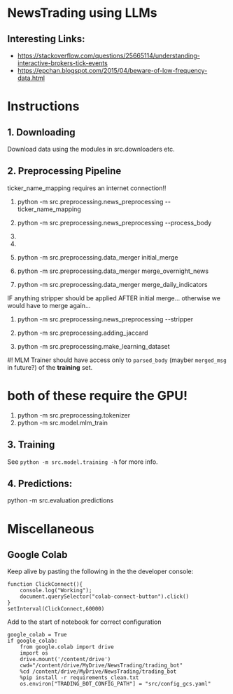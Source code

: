 # NewsTrading using LLMs

## Interesting Links:
- https://stackoverflow.com/questions/25665114/understanding-interactive-brokers-tick-events
- https://epchan.blogspot.com/2015/04/beware-of-low-frequency-data.html

# Instructions 
## 1. Downloading
Download data using the modules in src.downloaders etc.

## 2. Preprocessing Pipeline
ticker_name_mapping requires an internet connection!!
1. python -m src.preprocessing.news_preprocessing --ticker_name_mapping
1. python -m src.preprocessing.news_preprocessing --process_body

1. <!-- python -m src.preprocessing.staleness --generate_cls_tokens --batchsize <batchsize> -->
1. <!-- python -m src.preprocessing.staleness --calculate_staleness -->
1. python -m src.preprocessing.data_merger initial_merge
1. python -m src.preprocessing.data_merger merge_overnight_news
1. python -m src.preprocessing.data_merger merge_daily_indicators

IF anything stripper should be applied AFTER initial merge... otherwise we would have to merge again... 
1. python -m src.preprocessing.news_preprocessing --stripper

1. python -m src.preprocessing.adding_jaccard
1. python -m src.preprocessing.make_learning_dataset

#! MLM Trainer should have access only to `parsed_body` (mayber `merged_msg` in future?) of the **training** set.

# both of these require the GPU!
1. python -m src.preprocessing.tokenizer
1. python -m src.model.mlm_train

## 3. Training
See `python -m src.model.training -h` for more info.

## 4. Predictions:
python -m src.evaluation.predictions

# Miscellaneous 
## Google Colab
Keep alive by pasting the following in the the developer console:
```
function ClickConnect(){
    console.log("Working");
    document.querySelector("colab-connect-button").click()
}
setInterval(ClickConnect,60000)
```

Add to the start of notebook for correct configuration
```
google_colab = True
if google_colab:
    from google.colab import drive
    import os
    drive.mount('/content/drive')
    cwd="/content/drive/MyDrive/NewsTrading/trading_bot"
    %cd /content/drive/MyDrive/NewsTrading/trading_bot
    %pip install -r requirements_clean.txt
    os.environ["TRADING_BOT_CONFIG_PATH"] = "src/config_gcs.yaml"
```
